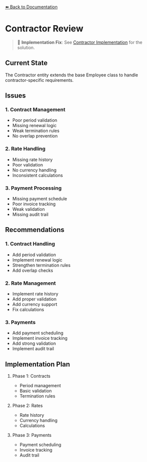 [⬅️ Back to Documentation](../../README.md)

# Contractor Review

> 🔧 **Implementation Fix**: See [Contractor Implementation](../../implementations/employee/contractor-implementations.md) for the solution.

## Current State
The Contractor entity extends the base Employee class to handle contractor-specific requirements.

## Issues

### 1. Contract Management
- Poor period validation
- Missing renewal logic
- Weak termination rules
- No overlap prevention

### 2. Rate Handling
- Missing rate history
- Poor validation
- No currency handling
- Inconsistent calculations

### 3. Payment Processing
- Missing payment schedule
- Poor invoice tracking
- Weak validation
- Missing audit trail

## Recommendations

### 1. Contract Handling
- Add period validation
- Implement renewal logic
- Strengthen termination rules
- Add overlap checks

### 2. Rate Management
- Implement rate history
- Add proper validation
- Add currency support
- Fix calculations

### 3. Payments
- Add payment scheduling
- Implement invoice tracking
- Add strong validation
- Implement audit trail

## Implementation Plan

1. Phase 1: Contracts
   - Period management
   - Basic validation
   - Termination rules

2. Phase 2: Rates
   - Rate history
   - Currency handling
   - Calculations

3. Phase 3: Payments
   - Payment scheduling
   - Invoice tracking
   - Audit trail
